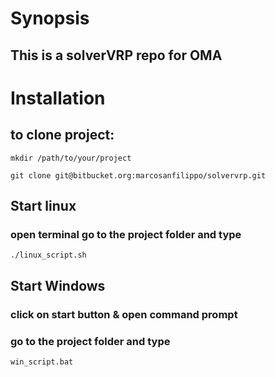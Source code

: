 # Synopsis

## This is a solverVRP repo for OMA

# Installation

## to clone project:

```
mkdir /path/to/your/project

git clone git@bitbucket.org:marcosanfilippo/solvervrp.git
```

## Start linux

### open terminal go to the project folder and type
```
./linux_script.sh
```

## Start Windows

### click on start button & open command prompt
### go to the project folder and type
```
win_script.bat
```
